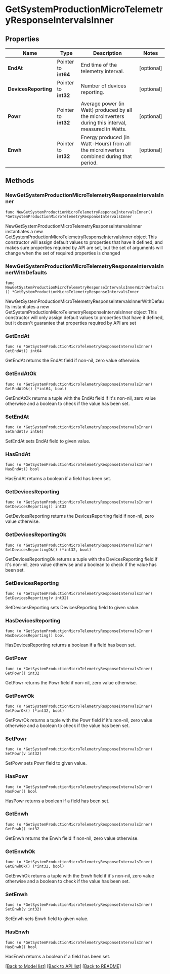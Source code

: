 # GetSystemProductionMicroTelemetryResponseIntervalsInner

## Properties

Name | Type | Description | Notes
------------ | ------------- | ------------- | -------------
**EndAt** | Pointer to **int64** | End time of the telemetry interval. | [optional] 
**DevicesReporting** | Pointer to **int32** | Number of devices reporting. | [optional] 
**Powr** | Pointer to **int32** | Average power (in Watt) produced by all the microinverters during this interval, measured in Watts. | [optional] 
**Enwh** | Pointer to **int32** | Energy produced (in Watt-Hours) from all the microinverters combined during that period. | [optional] 

## Methods

### NewGetSystemProductionMicroTelemetryResponseIntervalsInner

`func NewGetSystemProductionMicroTelemetryResponseIntervalsInner() *GetSystemProductionMicroTelemetryResponseIntervalsInner`

NewGetSystemProductionMicroTelemetryResponseIntervalsInner instantiates a new GetSystemProductionMicroTelemetryResponseIntervalsInner object
This constructor will assign default values to properties that have it defined,
and makes sure properties required by API are set, but the set of arguments
will change when the set of required properties is changed

### NewGetSystemProductionMicroTelemetryResponseIntervalsInnerWithDefaults

`func NewGetSystemProductionMicroTelemetryResponseIntervalsInnerWithDefaults() *GetSystemProductionMicroTelemetryResponseIntervalsInner`

NewGetSystemProductionMicroTelemetryResponseIntervalsInnerWithDefaults instantiates a new GetSystemProductionMicroTelemetryResponseIntervalsInner object
This constructor will only assign default values to properties that have it defined,
but it doesn't guarantee that properties required by API are set

### GetEndAt

`func (o *GetSystemProductionMicroTelemetryResponseIntervalsInner) GetEndAt() int64`

GetEndAt returns the EndAt field if non-nil, zero value otherwise.

### GetEndAtOk

`func (o *GetSystemProductionMicroTelemetryResponseIntervalsInner) GetEndAtOk() (*int64, bool)`

GetEndAtOk returns a tuple with the EndAt field if it's non-nil, zero value otherwise
and a boolean to check if the value has been set.

### SetEndAt

`func (o *GetSystemProductionMicroTelemetryResponseIntervalsInner) SetEndAt(v int64)`

SetEndAt sets EndAt field to given value.

### HasEndAt

`func (o *GetSystemProductionMicroTelemetryResponseIntervalsInner) HasEndAt() bool`

HasEndAt returns a boolean if a field has been set.

### GetDevicesReporting

`func (o *GetSystemProductionMicroTelemetryResponseIntervalsInner) GetDevicesReporting() int32`

GetDevicesReporting returns the DevicesReporting field if non-nil, zero value otherwise.

### GetDevicesReportingOk

`func (o *GetSystemProductionMicroTelemetryResponseIntervalsInner) GetDevicesReportingOk() (*int32, bool)`

GetDevicesReportingOk returns a tuple with the DevicesReporting field if it's non-nil, zero value otherwise
and a boolean to check if the value has been set.

### SetDevicesReporting

`func (o *GetSystemProductionMicroTelemetryResponseIntervalsInner) SetDevicesReporting(v int32)`

SetDevicesReporting sets DevicesReporting field to given value.

### HasDevicesReporting

`func (o *GetSystemProductionMicroTelemetryResponseIntervalsInner) HasDevicesReporting() bool`

HasDevicesReporting returns a boolean if a field has been set.

### GetPowr

`func (o *GetSystemProductionMicroTelemetryResponseIntervalsInner) GetPowr() int32`

GetPowr returns the Powr field if non-nil, zero value otherwise.

### GetPowrOk

`func (o *GetSystemProductionMicroTelemetryResponseIntervalsInner) GetPowrOk() (*int32, bool)`

GetPowrOk returns a tuple with the Powr field if it's non-nil, zero value otherwise
and a boolean to check if the value has been set.

### SetPowr

`func (o *GetSystemProductionMicroTelemetryResponseIntervalsInner) SetPowr(v int32)`

SetPowr sets Powr field to given value.

### HasPowr

`func (o *GetSystemProductionMicroTelemetryResponseIntervalsInner) HasPowr() bool`

HasPowr returns a boolean if a field has been set.

### GetEnwh

`func (o *GetSystemProductionMicroTelemetryResponseIntervalsInner) GetEnwh() int32`

GetEnwh returns the Enwh field if non-nil, zero value otherwise.

### GetEnwhOk

`func (o *GetSystemProductionMicroTelemetryResponseIntervalsInner) GetEnwhOk() (*int32, bool)`

GetEnwhOk returns a tuple with the Enwh field if it's non-nil, zero value otherwise
and a boolean to check if the value has been set.

### SetEnwh

`func (o *GetSystemProductionMicroTelemetryResponseIntervalsInner) SetEnwh(v int32)`

SetEnwh sets Enwh field to given value.

### HasEnwh

`func (o *GetSystemProductionMicroTelemetryResponseIntervalsInner) HasEnwh() bool`

HasEnwh returns a boolean if a field has been set.


[[Back to Model list]](../README.md#documentation-for-models) [[Back to API list]](../README.md#documentation-for-api-endpoints) [[Back to README]](../README.md)


